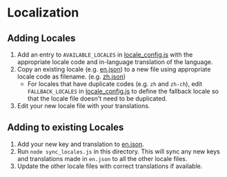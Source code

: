 # Localization

## Adding Locales

1. Add an entry to `AVAILABLE_LOCALES` in [locale_config.js](locale_config.js) with the appropriate locale code and in-language translation of the language.
2. Copy an existing locale (e.g. [en.json](en.json)) to a new file using appropriate locale code as filename. (e.g. [zh.json](zh.json))
   * For locales that have duplicate codes (e.g. `zh` and `zh-ch`), edit `FALLBACK_LOCALES` in [locale_config.js](locale_config.js) to define the fallback locale so that the locale file doesn't need to be duplicated.
3. Edit your new locale file with your translations.

## Adding to existing Locales

1. Add your new key and translation to [en.json](en.json).
2. Run `node sync_locales.js` in this directory. This will sync any new keys and translations made in `en.json` to all the other locale files.
3. Update the other locale files with correct translations if available.